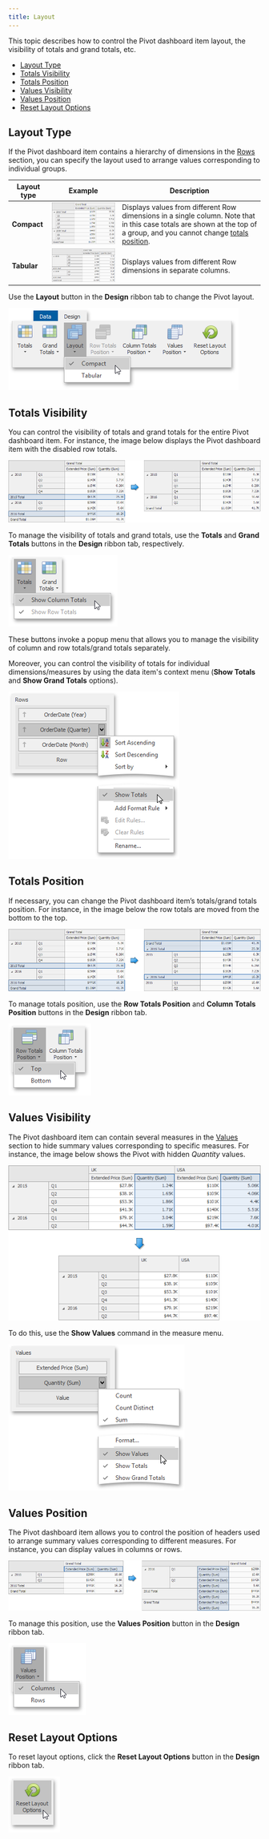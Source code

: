 ```yaml
---
title: Layout
---
```

This topic describes how to control the Pivot dashboard item layout, the visibility of totals and grand totals, etc.
* [Layout Type](#layouttype)
* [Totals Visibility](#totalsvisibility)
* [Totals Position](#totalsposition)
* [Values Visibility](#valuesvisibility)
* [Values Position](#valuesposition)
* [Reset Layout Options](#resetlayout)

## <a name="pivotlayouttype"/>Layout Type
If the Pivot dashboard item contains a hierarchy of dimensions in the [Rows](../../../../../dashboard-for-desktop/articles/dashboard-designer/designing-dashboard-items/pivot/providing-data.md) section, you can specify the layout used to arrange values corresponding to individual groups.

| Layout type | Example | Description |
|---|---|---|
| **Compact** | ![Pivot_CompactLayout](../../../../images/Img127490.png) | Displays values from different Row dimensions in a single column. Note that in this case totals are shown at the top of a group, and you cannot change [totals position](#totalsposition). |
| **Tabular** | ![Pivot_TabularLayout](../../../../images/Img127491.png) | Displays values from different Row dimensions in separate columns. |

Use the **Layout** button in the **Design** ribbon tab to change the Pivot layout.

![Pivot_LayoutButtonRibbon](../../../../images/Img128425.png)

## <a name="totalsvisibility"/>Totals Visibility
You can control the visibility of totals and grand totals for the entire Pivot dashboard item. For instance, the image below displays the Pivot dashboard item with the disabled row totals.

![Pivot_DisableRowTotals_Example](../../../../images/Img127500.png)

To manage the visibility of totals and grand totals, use the **Totals** and **Grand Totals** buttons in the **Design** ribbon tab, respectively.

![Pivot_TotalsVisibilityRibbon](../../../../images/Img128426.png)

These buttons invoke a popup menu that allows you to manage the visibility of column and row totals/grand totals separately.

Moreover, you can control the visibility of totals for individual dimensions/measures by using the data item's context menu (**Show Totals** and **Show Grand Totals** options).

![Pivot_ShowTotals_DataItemMenu](../../../../images/Img127503.png)

## <a name="totalsposition"/>Totals Position
If necessary, you can change the Pivot dashboard item’s totals/grand totals position. For instance, in the image below the row totals are moved from the bottom to the top.

![Pivot_RowTotals_Bottom_Top](../../../../images/Img127504.png)

To manage totals position, use the **Row Totals Position** and **Column Totals Position** buttons in the **Design** ribbon tab.

![Pivot_TotalsPositionRibbon](../../../../images/Img128427.png)

## <a name="valuesvisibility"/>Values Visibility
The Pivot dashboard item can contain several measures in the [Values](../../../../../dashboard-for-desktop/articles/dashboard-designer/designing-dashboard-items/pivot/providing-data.md) section to hide summary values corresponding to specific measures. For instance, the image below shows the Pivot with hidden _Quantity_ values.

![Pivot_ValuesVisibility](../../../../images/Img127507.png)

To do this, use the **Show Values** command in the measure menu.

![Pivot_ValuesVisibility_Menu](../../../../images/Img127508.png)

## <a name="valuesposition"/>Values Position
The Pivot dashboard item allows you to control the position of headers used to arrange summary values corresponding to different measures. For instance, you can display values in columns or rows.

![Pivot_ValuesPosition](../../../../images/Img127505.png)

To manage this position, use the **Values Position** button in the **Design** ribbon tab.

![Pivot_ValuesPositionRibbon](../../../../images/Img128428.png)

## <a name="resetlayout"/>Reset Layout Options
To reset layout options, click the **Reset Layout Options** button in the **Design** ribbon tab.

![Pivot_ResetLayoutOptionsRibbon](../../../../images/Img128429.png)